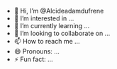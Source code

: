 - 👋 Hi, I’m @Alcideadamdufrene
- 👀 I’m interested in ...
- 🌱 I’m currently learning ...
- 💞️ I’m looking to collaborate on ...
- 📫 How to reach me ...
- 😄 Pronouns: ...
- ⚡ Fun fact: ...

<!---
Alcideadamdufrene/Alcideadamdufrene is a ✨ special ✨ repository because its `README.md` (this file) appears on your GitHub profile.
You can click the Preview link to take a look at your changes.
--->
